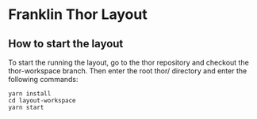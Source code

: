 # Franklin Thor Layout

## How to start the layout

To start the running the layout, go to the thor repository and checkout the thor-workspace branch. Then enter the root thor/ directory and enter the following commands:
```
yarn install
cd layout-workspace
yarn start
```
